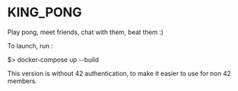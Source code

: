 # KING_PONG

Play pong, meet friends, chat with them, beat them :)

To launch, run :

$> docker-compose up --build

This version is without 42 authentication, to make it easier to use for non 42 members.
